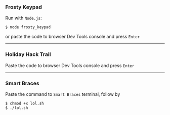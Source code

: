 ### Frosty Keypad

Run with `Node.js`:
```
$ node frosty_keypad
```
or paste the code to browser Dev Tools console and press `Enter`

----

### Holiday Hack Trail
Paste the code to browser Dev Tools console and press `Enter`

-----

### Smart Braces
Paste the command to `Smart Braces` terminal, follow by
```
$ chmod +x lol.sh
$ ./lol.sh
```
